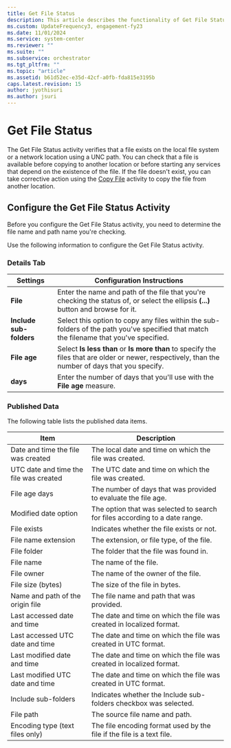 ```yaml
---
title: Get File Status
description: This article describes the functionality of Get File Status activity.
ms.custom: UpdateFrequency3, engagement-fy23
ms.date: 11/01/2024
ms.service: system-center
ms.reviewer: ""
ms.suite: ""
ms.subservice: orchestrator
ms.tgt_pltfrm: ""
ms.topic: "article"
ms.assetid: b61d52ec-e35d-42cf-a0fb-fda815e3195b
caps.latest.revision: 15
author: jyothisuri
ms.author: jsuri
---
```

# Get File Status

The Get File Status activity verifies that a file exists on the local file system or a network location using a UNC path. You can check that a file is available before copying to another location or before starting any services that depend on the existence of the file. If the file doesn't exist, you can take corrective action using the [Copy File](copy-file.md) activity to copy the file from another location.  

## Configure the Get File Status Activity

 Before you configure the Get File Status activity, you need to determine the file name and path name you're checking.  

 Use the following information to configure the Get File Status activity.  

### Details Tab  

|Settings|Configuration Instructions|  
|--------------|--------------------------------|  
|**File**|Enter the name and path of the file that you're checking the status of, or select the ellipsis **(...)** button and browse for it.|  
|**Include sub-folders**|Select this option to copy any files within the sub-folders of the path you've specified that match the filename that you've specified.|  
|**File age**|Select **Is less than** or **Is more than** to specify the files that are older or newer, respectively, than the number of days that you specify.|  
|**days**|Enter the number of days that you'll use with the **File age** measure.|  

### Published Data

 The following table lists the published data items.  

|Item|Description|  
|----------|-----------------|  
|Date and time the file was created|The local date and time on which the file was created.|  
|UTC date and time the file was created|The UTC date and time on which the file was created.|  
|File age days|The number of days that was provided to evaluate the file age.|  
|Modified date option|The option that was selected to search for files according to a date range.|  
|File exists|Indicates whether the file exists or not.|  
|File name extension|The extension, or file type, of the file.|  
|File folder|The folder that the file was found in.|  
|File name|The name of the file.|  
|File owner|The name of the owner of the file.|  
|File size (bytes)|The size of the file in bytes.|  
|Name and path of the origin file|The file name and path that was provided.|  
|Last accessed date and time|The date and time on which the file was created in localized format.|  
|Last accessed UTC date and time|The date and time on which the file was created in UTC format.|  
|Last modified date and time|The date and time on which the file was created in localized format.|  
|Last modified UTC date and time|The date and time on which the file was created in UTC format.|  
|Include sub-folders|Indicates whether the Include sub-folders checkbox was selected.|  
|File path|The source file name and path.|  
|Encoding type (text files only)|The file encoding format used by the file if the file is a text file.|
